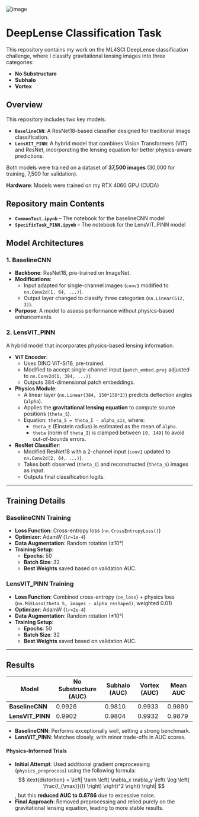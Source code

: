 ![image](https://github.com/user-attachments/assets/31c65cd5-840d-4924-b40d-011f23c9553d)


# DeepLense Classification Task

This repository contains my work on the ML4SCI DeepLense classification challenge, where I classify gravitational lensing images into three categories:

- **No Substructure**
- **Subhalo**
- **Vortex**

## Overview
This repository includes two key models:

- **`BaselineCNN`**: A ResNet18-based classifier designed for traditional image classification.
- **`LensVIT_PINN`**: A hybrid model that combines Vision Transformers (ViT) and ResNet, incorporating the lensing equation for better physics-aware predictions.

Both models were trained on a dataset of **37,500 images** (30,000 for training, 7,500 for validation).

**Hardware**: Models were trained on my RTX 4060 GPU (CUDA)


## Repository main Contents
- **`CommonTest.ipynb`** – The notebook for the baselineCNN model
- **`SpecificTask_PINN.ipynb`** – The notebook for the LensVIT_PINN model


## Model Architectures
### 1. BaselineCNN
- **Backbone**: ResNet18, pre-trained on ImageNet.
- **Modifications**:
  - Input adapted for single-channel images (`conv1` modified to `nn.Conv2d(1, 64, ...)`).
  - Output layer changed to classify three categories (`nn.Linear(512, 3)`).
- **Purpose**: A model to assess performance without physics-based enhancements.

### 2. LensVIT_PINN
A hybrid model that incorporates physics-based lensing information.

- **ViT Encoder**:
  - Uses DINO ViT-S/16, pre-trained.
  - Modified to accept single-channel input (`patch_embed.proj` adjusted to `nn.Conv2d(1, 384, ...)`).
  - Outputs 384-dimensional patch embeddings.
- **Physics Module**:
  - A linear layer (`nn.Linear(384, 150*150*2)`) predicts deflection angles (`alpha`).
  - Applies the **gravitational lensing equation** to compute source positions (`theta_S`).
  - Equation: `theta_S = theta_I - alpha_sis`, where:
    - `theta_E` (Einstein radius) is estimated as the mean of `alpha`.
    - `theta` (norm of `theta_I`) is clamped between `[0, 149]` to avoid out-of-bounds errors.
- **ResNet Classifier**:
  - Modified ResNet18 with a 2-channel input (`conv1` updated to `nn.Conv2d(2, 64, ...)`).
  - Takes both observed (`theta_I`) and reconstructed (`theta_S`) images as input.
  - Outputs final classification logits.

---

## Training Details
### BaselineCNN Training
- **Loss Function**: Cross-entropy loss (`nn.CrossEntropyLoss()`)
- **Optimizer**: AdamW (`lr=1e-4`)
- **Data Augmentation**: Random rotation (±10°)
- **Training Setup**:
  - **Epochs**: 50
  - **Batch Size**: 32
  - **Best Weights** saved based on validation AUC.

### LensVIT_PINN Training
- **Loss Function**: Combined cross-entropy (`ce_loss`) + physics loss (`nn.MSELoss(theta_S, images - alpha_reshaped)`, weighted 0.01)
- **Optimizer**: AdamW (`lr=2e-4`)
- **Data Augmentation**: Random rotation (±10°)
- **Training Setup**:
  - **Epochs**: 50
  - **Batch Size**: 32
  - **Best Weights** saved based on validation AUC.

---

## Results
| Model           | No Substructure (AUC) | Subhalo (AUC) | Vortex (AUC) | Mean AUC |
|-----------------|-----------------------|---------------|--------------|----------|
| **BaselineCNN** | 0.9926                | 0.9810        | 0.9933       | 0.9890   |
| **LensVIT_PINN**| 0.9902                | 0.9804        | 0.9932       | 0.9879   |

- **BaselineCNN**: Performs exceptionally well, setting a strong benchmark.
- **LensVIT_PINN**: Matches closely, with minor trade-offs in AUC scores.

#### Physics-Informed Trials
- **Initial Attempt**: Used additional gradient preprocessing (`physics_preprocess`) using the following formula:
$$
\text{distortion} = \left| \tanh \left( \nabla_x \nabla_y \left( \log \left( \frac{I_{\max}}{I} \right) \right)^2 \right) \right|
$$
, but this **reduced AUC to 0.8786** due to excessive noise.
- **Final Approach**: Removed preprocessing and relied purely on the gravitational lensing equation, leading to more stable results.



